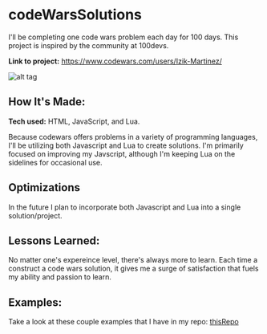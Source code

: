 # codeWarsSolutions
I'll be completing one code wars problem each day for 100 days. This project is inspired by the community at 100devs. 

**Link to project:** https://www.codewars.com/users/Izik-Martinez/

![alt tag](https://www.codewars.com/users/Izik-Martinez/badges/large)

## How It's Made:

**Tech used:** HTML, JavaScript, and Lua.

Because codewars offers problems in a variety of programming languages, I'll be utilizing both Javascript and Lua to create solutions. I'm primarily focused on improving my Javscript, although I'm keeping Lua on the sidelines for occasional use.

## Optimizations

In the future I plan to incorporate both Javascript and Lua into a single solution/project.

## Lessons Learned:

No matter one's expereince level, there's always more to learn. 
Each time a construct a code wars solution, it gives me a surge of satisfaction that fuels my ability and passion to learn.

## Examples:
Take a look at these couple examples that I have in my repo: [thisRepo](https://github.com/Izik-Martinez/codeWarsSolutions)
